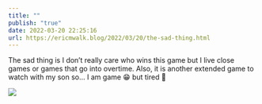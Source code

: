 ```yaml
---
title: ""
publish: "true"
date: 2022-03-20 22:25:16
url: https://ericmwalk.blog/2022/03/20/the-sad-thing.html
---
```


The sad thing is I don’t really care who wins this game but I live close games or games that go into overtime. Also, it is another extended game to watch with my son so… I am game 😁 but tired 🥱


![](https://ericmwalk.blog/uploads/2022/96114c534e.jpg)